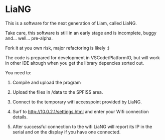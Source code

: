 # LiaNG

This is a software for the next generation of Liam, called LiaNG. 

Take care, this software is still in an early stage and is incomplete, buggy and... well... pre-alpha.

Fork it at you own risk, major refactoring is likely :)

The code is prepared for development in VSCode/PlatformIO, but will work in other IDE altough when you get the library depencies sorted out.

You need to:
1. Compile and upload the program

2. Upload the files in /data to the SPFISS area.

3. Connect to the temporary wifi accesspoint provided by LiaNG.

4. Surf to http://10.0.2.1/settings.html and enter your Wifi connection details.

5. After successful connection to the wifi LiaNG will report its IP in the serial and on the display if you have one connected.
